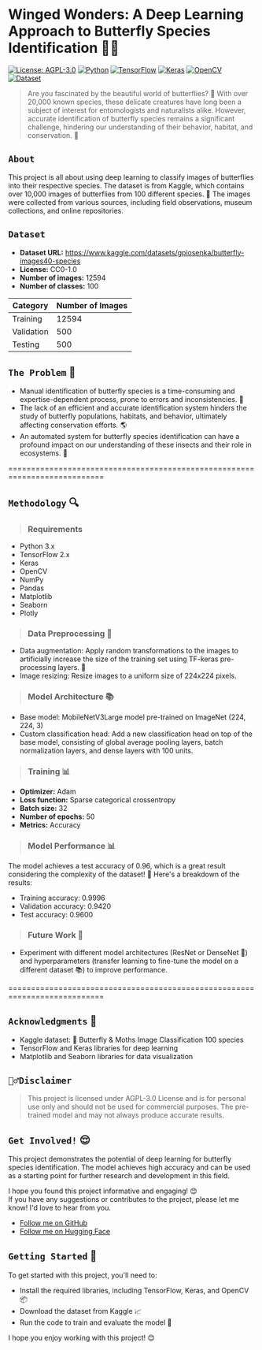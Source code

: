# Winged Wonders: A Deep Learning Approach to Butterfly Species Identification 🦋🌿

[![License: AGPL-3.0](https://img.shields.io/badge/License-AGPL%203.0-blue.svg)](https://github.com/PhuongFX/ButterFlySpace/blob/main/LICENSE)
[![Python](https://img.shields.io/badge/Python-3.x-blue)](https://www.python.org/)
[![TensorFlow](https://img.shields.io/badge/TensorFlow-2.x-orange)](https://www.tensorflow.org/)
[![Keras](https://img.shields.io/badge/Keras-2.x-green)](https://keras.io/)
[![OpenCV](https://img.shields.io/badge/OpenCV-4.x-red)](https://opencv.org/)
[![Dataset](https://img.shields.io/badge/Dataset-📊-red.svg)](https://www.kaggle.com/datasets/gpiosenka/butterfly-images40-species)
  
> Are you fascinated by the beautiful world of butterflies? 🦋 With over 20,000 known species, these delicate creatures have long been a subject of interest for entomologists and naturalists alike. However, accurate identification of butterfly species remains a significant challenge, hindering our understanding of their behavior, habitat, and conservation. 🌿

## `About`
This project is all about using deep learning to classify images of butterflies into their respective species. The dataset is from Kaggle, which contains over 10,000 images of butterflies from 100 different species. 📸
The images were collected from various sources, including field observations, museum collections, and online repositories.


## `Dataset`

* **Dataset URL:** https://www.kaggle.com/datasets/gpiosenka/butterfly-images40-species
* **License:** CC0-1.0
* **Number of images:** 12594
* **Number of classes:** 100

| Category | Number of Images |
| --- | --- |
| Training | 12594 |
| Validation | 500 |
| Testing | 500 |

## `The Problem` 🤔

* Manual identification of butterfly species is a time-consuming and expertise-dependent process, prone to errors and inconsistencies. 📝
* The lack of an efficient and accurate identification system hinders the study of butterfly populations, habitats, and behavior, ultimately affecting conservation efforts. 🌎
* An automated system for butterfly species identification can have a profound impact on our understanding of these insects and their role in ecosystems. 🌟


===========================================================================

## `Methodology` 🔍

> ### Requirements

* Python 3.x
* TensorFlow 2.x
* Keras
* OpenCV
* NumPy
* Pandas
* Matplotlib
* Seaborn
* Plotly
  
> ### Data Preprocessing 🔀

* Data augmentation: Apply random transformations to the images to artificially increase the size of the training set using TF-keras pre-processing layers. 🔀
* Image resizing: Resize images to a uniform size of 224x224 pixels.

> ### Model Architecture 📚

* Base model: MobileNetV3Large model pre-trained on ImageNet (224, 224, 3)
* Custom classification head: Add a new classification head on top of the base model, consisting of global average pooling layers, batch normalization layers, and dense layers with 100 units.

> ### Training 📊

* **Optimizer:** Adam
* **Loss function:** Sparse categorical crossentropy
* **Batch size:** 32
* **Number of epochs:** 50
* **Metrics:** Accuracy

> ### Model Performance 📊

The model achieves a test accuracy of 0.96, which is a great result considering the complexity of the dataset! 🎉 Here's a breakdown of the results:

* Training accuracy: 0.9996
* Validation accuracy: 0.9420
* Test accuracy: 0.9600

> ### Future Work 🚀

* Experiment with different model architectures (ResNet or DenseNet 🤖) and hyperparameters (transfer learning to fine-tune the model on a different dataset 📚) to improve performance.

===========================================================================

## `Acknowledgments` 🙏

* Kaggle dataset: 🐛 Butterfly & Moths Image Classification 100 species
* TensorFlow and Keras libraries for deep learning
* Matplotlib and Seaborn libraries for data visualization

## `🙅‍♂️Disclaimer`

> This project is licensed under AGPL-3.0 License and is for personal use only and should not be used for commercial purposes.
The pre-trained model and may not always produce accurate results.

## `Get Involved!` 😌
This project demonstrates the potential of deep learning for butterfly species identification. 
The model achieves high accuracy and can be used as a starting point for further research and development in this field. 

I hope you found this project informative and engaging! 😊  
If you have any suggestions or contributes to the project, please let me know! I'd love to hear from you.
* [Follow me on GitHub](https://github.com/PhuongFX)
* [Follow me on Hugging Face](https://huggingface.co/PhuongFX)

## `Getting Started` 🚀

To get started with this project, you'll need to:

* Install the required libraries, including TensorFlow, Keras, and OpenCV 📦
* Download the dataset from Kaggle 📈
* Run the code to train and evaluate the model 🤖

I hope you enjoy working with this project! 😊
